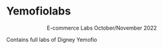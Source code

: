# Yemofiolabs
<p align="center">
    E-commerce Labs October/November 2022
</p>

Contains full labs of Digney Yemofio 